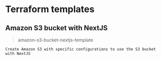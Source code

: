 # Terraform templates

## Amazon S3 bucket with NextJS
> amazon-s3-bucket-nextjs-template

```Create Amazon S3 with specific configurations to use the S3 bucket with NextJS```